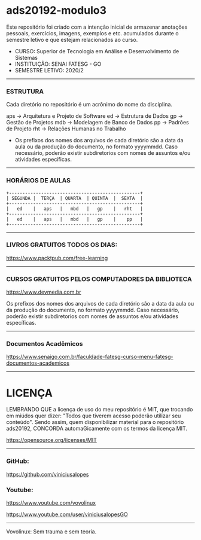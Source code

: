 # ads20192-modulo3

Este repositório foi criado com a intenção inicial de armazenar anotações pessoais, exercícios, imagens, exemplos e etc. acumulados durante o semestre letivo e que estejam relacionados ao curso.

- CURSO: Superior de Tecnologia em Análise e Desenvolvimento de Sistemas
- INSTITUIÇÃO: SENAI FATESG - GO
- SEMESTRE LETIVO: 2020/2

---

### ESTRUTURA

Cada diretório no repositório é um acrônimo do nome da disciplina.

aps  -> Arquitetura e Projeto de Software
ed   -> Estrutura de Dados
gp   -> Gestão de Projetos
mdb  -> Modelagem de Banco de Dados
pp   -> Padrões de Projeto
rht  -> Relações Humanas no Trabalho

- Os prefixos dos nomes dos arquivos de cada diretório são a data da aula ou da produção do documento, no formato yyyymmdd. Caso necessário, poderão existir subdiretorios com nomes de assuntos e/ou atividades específicas. 

---
### HORÁRIOS DE AULAS

```
+-------------------------------------------------+
| SEGUNDA |  TERÇA  | QUARTA  | QUINTA  |  SEXTA  |
+-------------------------------------------------+
|   ed    |   aps   |   mbd   |   gp    |   rht   |
+-------------------------------------------------+
|   ed    |   aps   |   mbd   |   gp    |    pp   |
+-------------------------------------------------+
```
---

### LIVROS GRATUITOS TODOS OS DIAS:

https://www.packtpub.com/free-learning

---

### CURSOS GRATUITOS PELOS COMPUTADORES DA BIBLIOTECA

https://www.devmedia.com.br

Os prefixos dos nomes dos arquivos de cada diretório são a data da aula ou da produção do documento, no formato yyyymmdd. Caso necessário, poderão existir subdiretorios com nomes de assuntos e/ou atividades específicas. 

---

### Documentos Acadêmicos

https://www.senaigo.com.br/faculdade-fatesg-curso-menu-fatesg-documentos-academicos


---


# LICENÇA
LEMBRANDO QUE a licença de uso do meu repositório é MIT, que trocando em miúdos quer dizer: "Todos que tiverem acesso poderão utilizar seu conteúdo".
Sendo assim, quem disponibilizar material para o repositório ads20192, CONCORDA automaGicamente com os termos da licença MIT.

https://opensource.org/licenses/MIT

---

### GitHub:

https://github.com/viniciusalopes


### Youtube:

https://www.youtube.com/vovolinux

https://www.youtube.com/user/viniciusalopesGO

---
Vovolinux: Sem trauma e sem teoria.
